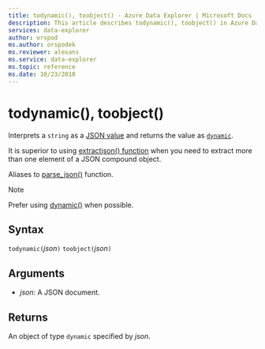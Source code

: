 ```yaml
---
title: todynamic(), toobject() - Azure Data Explorer | Microsoft Docs
description: This article describes todynamic(), toobject() in Azure Data Explorer.
services: data-explorer
author: orspod
ms.author: orspodek
ms.reviewer: alexans
ms.service: data-explorer
ms.topic: reference
ms.date: 10/23/2018
---
```

# todynamic(), toobject()

Interprets a `string` as a [JSON value](https://json.org/) and returns the value as [`dynamic`](./scalar-data-types/dynamic.md). 

It is superior to using [extractjson() function](./extractjsonfunction.md)
when you need to extract more than one element of a JSON compound object.

Aliases to [parse_json()](./parsejsonfunction.md) function.

> [!NOTE]
> Prefer using [dynamic()](./scalar-data-types/dynamic.md) when possible.

## Syntax

`todynamic(`*json*`)`
`toobject(`*json*`)`

## Arguments

* *json*: A JSON document.

## Returns

An object of type `dynamic` specified by *json*.
